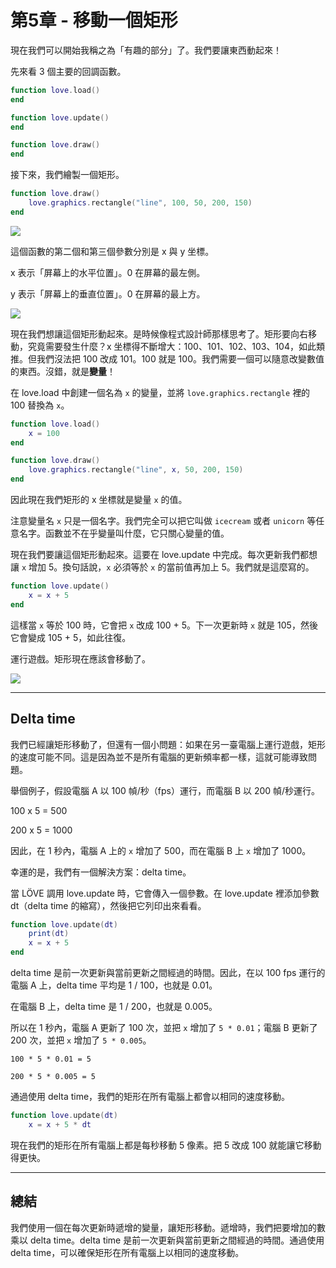 # 第5章 - 移動一個矩形

現在我們可以開始我稱之為「有趣的部分」了。我們要讓東西動起來！

先來看 3 個主要的回調函數。

```lua
function love.load()
end

function love.update()
end

function love.draw()
end
```

接下來，我們繪製一個矩形。

```lua
function love.draw()
    love.graphics.rectangle("line", 100, 50, 200, 150)
end
```

![](/images/book/5/rectangle.png)

這個函數的第二個和第三個參數分別是 x 與 y 坐標。

x 表示「屏幕上的水平位置」。0 在屏幕的最左側。

y 表示「屏幕上的垂直位置」。0 在屏幕的最上方。

![](/images/book/5/coordinates.png)

現在我們想讓這個矩形動起來。是時候像程式設計師那樣思考了。矩形要向右移動，究竟需要發生什麼？x 坐標得不斷增大：100、101、102、103、104，如此類推。但我們沒法把 100 改成 101。100 就是 100。我們需要一個可以隨意改變數值的東西。沒錯，就是**變量**！

在 love.load 中創建一個名為 `x` 的變量，並將 `love.graphics.rectangle` 裡的 100 替換為 `x`。

```lua
function love.load()
    x = 100
end

function love.draw()
    love.graphics.rectangle("line", x, 50, 200, 150)
end
```

因此現在我們矩形的 x 坐標就是變量 `x` 的值。

注意變量名 `x` 只是一個名字。我們完全可以把它叫做 `icecream` 或者 `unicorn` 等任意名字。函數並不在乎變量叫什麼，它只關心變量的值。

現在我們要讓這個矩形動起來。這要在 love.update 中完成。每次更新我們都想讓 `x` 增加 5。換句話說，`x` 必須等於 `x` 的當前值再加上 5。我們就是這麼寫的。

```lua
function love.update()
    x = x + 5
end
```

這樣當 `x` 等於 100 時，它會把 `x` 改成 100 + 5。下一次更新時 `x` 就是 105，然後它會變成 105 + 5，如此往復。

運行遊戲。矩形現在應該會移動了。

![](/images/book/5/rectangle_move.gif)

___

## Delta time

我們已經讓矩形移動了，但還有一個小問題：如果在另一臺電腦上運行遊戲，矩形的速度可能不同。這是因為並不是所有電腦的更新頻率都一樣，這就可能導致問題。

舉個例子，假設電腦 A 以 100 幀/秒（fps）運行，而電腦 B 以 200 幀/秒運行。

100 x 5 = 500

200 x 5 = 1000

因此，在 1 秒內，電腦 A 上的 `x` 增加了 500，而在電腦 B 上 `x` 增加了 1000。

幸運的是，我們有一個解決方案：delta time。

當 LÖVE 調用 love.update 時，它會傳入一個參數。在 love.update 裡添加參數 dt（delta time 的縮寫），然後把它列印出來看看。

```lua
function love.update(dt)
    print(dt)
    x = x + 5
end
```

delta time 是前一次更新與當前更新之間經過的時間。因此，在以 100 fps 運行的電腦 A 上，delta time 平均是 1 / 100，也就是 0.01。

在電腦 B 上，delta time 是 1 / 200，也就是 0.005。

所以在 1 秒內，電腦 A 更新了 100 次，並把 `x` 增加了 `5 * 0.01`；電腦 B 更新了 200 次，並把 `x` 增加了 `5 * 0.005`。

`100 * 5 * 0.01 = 5`

`200 * 5 * 0.005 = 5`

通過使用 delta time，我們的矩形在所有電腦上都會以相同的速度移動。

```lua
function love.update(dt)
    x = x + 5 * dt
```

現在我們的矩形在所有電腦上都是每秒移動 5 像素。把 5 改成 100 就能讓它移動得更快。

___

## 總結
我們使用一個在每次更新時遞增的變量，讓矩形移動。遞增時，我們把要增加的數乘以 delta time。delta time 是前一次更新與當前更新之間經過的時間。通過使用 delta time，可以確保矩形在所有電腦上以相同的速度移動。